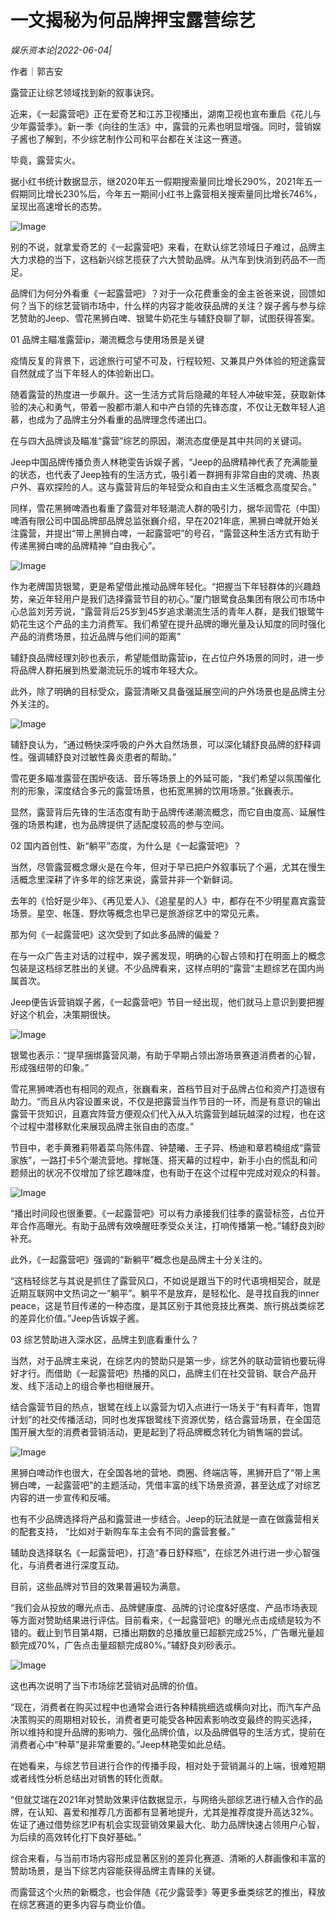 # 一文揭秘为何品牌押宝露营综艺

*娱乐资本论|2022-06-04|*

作者｜郭吉安

露营正让综艺领域找到新的叙事诀窍。

近来，《一起露营吧》正在爱奇艺和江苏卫视播出，湖南卫视也宣布重启《花儿与少年露营季》。新一季《向往的生活》中，露营的元素也明显增强。同时，营销娱子酱也了解到，不少综艺制作公司和平台都在关注这一赛道。

毕竟，露营实火。

据小红书统计数据显示，继2020年五一假期搜索量同比增长290%，2021年五一假期同比增长230%后，今年五一期间小红书上露营相关搜索量同比增长746%，呈现出高速增长的态势。

![Image](https://bkimg.cdn.bcebos.com/pic/8718367adab44aed2e735089a8489001a18b87d64d1b)

别的不说，就拿爱奇艺的《一起露营吧》来看，在默认综艺领域日子难过，品牌主大力求稳的当下，这档新兴综艺揽获了六大赞助品牌。从汽车到快消到药品不一而足。

品牌们为何分外看重《一起露营吧》？对于一众花费重金的金主爸爸来说，回馈如何？当下的综艺营销市场中，什么样的内容才能收获品牌的关注？娱子酱与参与综艺赞助的Jeep、雪花黑狮白啤、银鹭牛奶花生与辅舒良聊了聊，试图获得答案。

01 品牌主瞄准露营ip，潮流概念与使用场景是关键

疫情反复的背景下，远途旅行可望不可及，行程较短、又兼具户外体验的短途露营自然就成了当下年轻人的体验新出口。

随着露营的热度进一步飙升。这一生活方式背后隐藏的年轻人冲破牢笼，获取新体验的决心和勇气，带着一股都市潮人和中产白领的先锋态度，不仅让无数年轻人追慕，也成为了品牌主分外看重的品牌理念传递出口。

在与四大品牌谈及瞄准“露营”综艺的原因，潮流态度便是其中共同的关键词。

Jeep中国品牌传播负责人林艳雯告诉娱子酱，“Jeep的品牌精神代表了充满能量的状态，也代表了Jeep独有的生活方式，吸引着一群拥有非常自由的灵魂、热衷户外、喜欢探险的人。这与露营背后的年轻受众和自由主义生活概念高度契合。”

同样，雪花黑狮啤酒也看重了露营对年轻潮流人群的吸引力，据华润雪花（中国）啤酒有限公司中国品牌部品牌总监张巍介绍，早在2021年底，黑狮白啤就开始关注露营，并提出“带上黑狮白啤，一起露营吧”的号召，“露营这种生活方式有助于传递黑狮白啤的品牌精神 “自由我心”。

![Image](https://bkimg.cdn.bcebos.com/pic/dbb44aed2e738bd4b31c5a5cbadf90d6277f9e2f531b)

作为老牌国货银鹭，更是希望借此推动品牌年轻化。“把握当下年轻群体的兴趣趋势，亲近年轻用户是我们选择露营节目的初心。”厦门银鹭食品集团有限公司市场中心总监刘芳芳说，“露营背后25岁到45岁追求潮流生活的青年人群，是我们银鹭牛奶花生这个产品的主力消费军。我们希望在提升品牌的曝光量及认知度的同时强化产品的消费场景，拉近品牌与他们间的距离”

辅舒良品牌经理刘砂也表示，希望能借助露营ip，在占位户外场景的同时，进一步将品牌人群拓展到热爱潮流玩乐的城市年轻大众。

此外，除了明确的目标受众，露营清晰又具备强延展空间的户外场景也是品牌主分外关注的。

![Image](https://bkimg.cdn.bcebos.com/pic/8ad4b31c8701a18b87d6c722857b100828381f30501b)

辅舒良认为，“通过畅快深呼吸的户外大自然场景，可以深化辅舒良品牌的舒释调性。强调辅舒良对过敏性鼻炎患者的帮助。”

雪花更多瞄准露营在围炉夜话、音乐等场景上的外延可能，“我们希望以氛围催化剂的形象，深度结合多元的露营场景，也拓宽黑狮的饮用场景。”张巍表示。

显然，露营背后先锋的生活态度有助于品牌传递潮流概念，而它自由度高、延展性强的场景构建，也为品牌提供了适配度较高的参与空间。

02 国内首创性、新“躺平”态度，为什么是《一起露营吧》？

当然，尽管露营概念爆火是在今年，但对于早已把户外叙事玩了个遍，尤其在慢生活概念里深耕了许多年的综艺来说，露营并非一个新鲜词。

去年的《恰好是少年》、《再见爱人》、《追星星的人》中，都存在不少明星嘉宾露营场景。星空、帐篷、野炊等概念也早已是旅游综艺中的常见元素。

那为何《一起露营吧》这次受到了如此多品牌的偏爱？

在与一众广告主对话的过程中，娱子酱发现，明确的心智占领和打在明面上的概念包装是这档综艺胜出的关键。不少品牌看来，这样点明的“露营”主题综艺在国内尚属首次。

Jeep便告诉营销娱子酱，《一起露营吧》节目一经出现，他们就马上意识到要把握好这个机会，决策期很快。

![Image](https://bkimg.cdn.bcebos.com/pic/4bed2e738bd4b31c87017fd69c82307f9e2f0708521b)

银鹭也表示：“提早捆绑露营风潮，有助于早期占领出游场景赛道消费者的心智，形成强纽带的印象。”

雪花黑狮啤酒也有相同的观点，张巍看来，首档节目对于品牌占位和资产打造很有助力。“而且从内容设置来说，不仅是把露营当作节目的一环，而是有意识的输出露营干货知识，且嘉宾阵营方便观众们代入从入坑露营到越玩越深的过程，也在这个过程中潜移默化来展现品牌主张自由的态度。”

节目中，老手黄雅莉带着菜鸟陈伟霆、钟楚曦、王子异、杨迪和章若楠组成“露营家族”，一路打卡5个潮流营地。撑帐篷、搭天幕的过程中，新手小白的慌乱和问题频出的状况不仅增加了综艺趣味度，也有助于在这个过程中完成对观众的科普。

![Image](https://bkimg.cdn.bcebos.com/pic/2f738bd4b31c8701a18b588b3c2b892f07082838511b)

“播出时间段也很重要。《一起露营吧》可以有力承接我们往季的露营标签，占位开年合作高曝光。有助于品牌有效唤醒旺季受众关注，打响传播第一枪。”辅舒良刘砂补充。

此外，《一起露营吧》强调的“新躺平”概念也是品牌主十分关注的。

“这档轻综艺与其说是抓住了露营风口，不如说是跟当下的时代语境相契合，就是近期互联网中文热词之一“躺平”。躺平不是放弃，是轻松化、是寻找自我的inner peace，这是节目传递的一种态度，是其区别于其他竞技比赛类、旅行挑战类综艺的差异化价值。”Jeep告诉娱子酱。

03 综艺赞助进入深水区，品牌主到底看重什么？

当然，对于品牌主来说，在综艺内的赞助只是第一步，综艺外的联动营销也要玩得好才行。而借助《一起露营吧》热播的风口，品牌主们在社交营销、联合产品开发、线下活动上的组合拳也相继展开。

结合露营节目的热点，银鹭在线上以露营为切入点进行一场关于“有料青年，饱胃计划”的社交传播活动，同时也发挥银鹭线下资源优势，结合露营场景，在全国范围开展大型的消费者营销活动，更是起到了将品牌概念转化为销售端的尝试。

![Image](https://bkimg.cdn.bcebos.com/pic/377adab44aed2e738bd46f419c55b68b87d6277f4c1b)

黑狮白啤动作也很大，在全国各地的营地、商圈、终端店等，黑狮开启了“带上黑狮白啤，一起露营吧”的主题活动，凭借丰富的线下场景资源，甚至达成了对综艺内容的进一步宣传和反哺。

也有不少品牌选择将产品和露营进一步结合。Jeep的玩法就是一直在做露营相关的配套支持， “比如对于新购车车主会有不同的露营套餐。”

辅助良选择联名《一起露营吧》，打造“春日舒释瓶”，在综艺外进行进一步心智强化，与消费者进行深度互动。

目前，这些品牌对节目的效果普遍较为满意。

“我们会从投放的曝光点击、品牌健康度、品牌的讨论度&好感度、产品市场表现等方面对赞助结果进行评估。目前看来，《一起露营吧》的曝光点击成绩是较为不错的。截止到节目第4期，已播出期数的总播放量已超额完成25%，广告曝光量超额完成70%，广告点击量超额完成80%。”辅舒良刘砂表示。

![Image](https://bkimg.cdn.bcebos.com/pic/b21c8701a18b87d6277f7f721c5c3f381f30e924571b)

这也再次说明了当下市场综艺营销对品牌的价值。

“现在，消费者在购买过程中也通常会进行各种精挑细选或横向对比，而汽车产品决策购买的周期相对较长，消费者更可能受各种因素影响改变最终的购买选择， 所以维持和提升品牌的影响力、强化品牌价值，以及品牌倡导的生活方式，提前在消费者心中“种草”是非常重要的。”Jeep林艳雯如此总结。

在她看来，与综艺节目进行合作的传播手段，相对处于营销漏斗的上端，很难短期或者线性分析总结出对销售的转化贡献。

“但就艾瑞在2021年对赞助效果评估数据显示，与网络头部综艺进行植入合作的品牌，在认知、喜爱和推荐几方面都有显著地提升，尤其是推荐度提升高达32%。佐证了通过借势综艺IP有机会实现营销效果最大化、助力品牌快速占领用户心智，为后续的高效转化打下良好基础。”

综合来看，与当前市场内容形成显著区别的差异化赛道、清晰的人群画像和丰富的赞助场景，是当下综艺内容能获得品牌主青睐的关键。

而露营这个火热的新概念，也会伴随《花少露营季》等更多垂类综艺的推出，释放在综艺赛道的更多内容与商业价值。


